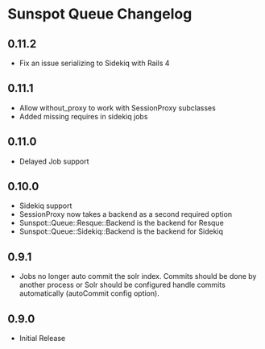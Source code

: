 # Sunspot Queue Changelog

## 0.11.2
* Fix an issue serializing to Sidekiq with Rails 4

## 0.11.1
* Allow without_proxy to work with SessionProxy subclasses
* Added missing requires in sidekiq jobs

## 0.11.0
* Delayed Job support

## 0.10.0
* Sidekiq support
* SessionProxy now takes a backend as a second required option
* Sunspot::Queue::Resque::Backend is the backend for Resque
* Sunspot::Queue::Sidekiq::Backend is the backend for Sidekiq

## 0.9.1
* Jobs no longer auto commit the solr index. Commits should be done by another process or
  Solr should be configured handle commits automatically (autoCommit config option).

## 0.9.0
* Initial Release
